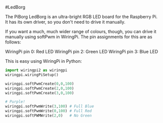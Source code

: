 <!--
---
name: LEDBorg
class: board
type: led
formfactor: Custom
image: 'piborg-led-borg.png'
manufacturer: PiBorg
description: A single RGB LED for your Raspberry Pi
url: https://www.piborg.org/ledborg-new/install
buy: https://www.piborg.org/ledborg
pincount: 26
eeprom: no
pin:
  '11':
    name: Red LED
    direction: output
    active: high
    description: PiBorg Red LED
  '13':
    name: Green LED
    direction: input
    active: high
    description: PiBorg Green LED
  '15':
    name: Blue LED
    direction: output
    active: high
    description: PiBorg Blue LED
-->
#LedBorg

The PiBorg LedBorg is an ultra-bright RGB LED board for the Raspberry Pi. It has its own driver, so you don't need to drive it manually.

If you want a much, much wider range of colours, though, you can drive it manually using softPwm in WiringPi. The pin assignments for this are as follows:

WiringPi pin 0: Red LED
WiringPi pin 2: Green LED
WiringPi pin 3: Blue LED

This is easy using WiringPi in Python:

```python
import wiringpi2 as wiringpi
wiringpi.wiringPiSetup()

wiringpi.softPwmCreate(0,0,100)
wiringpi.softPwmCreate(2,0,100)
wiringpi.softPwmCreate(3,0,100)

# Purple!
wiringpi.softPwmWrite(3,100) # Full Blue
wiringpi.softPwmWrite(0,100) # Full Red
wiringpi.softPWMWrite(2,0)	 # No Green
```

